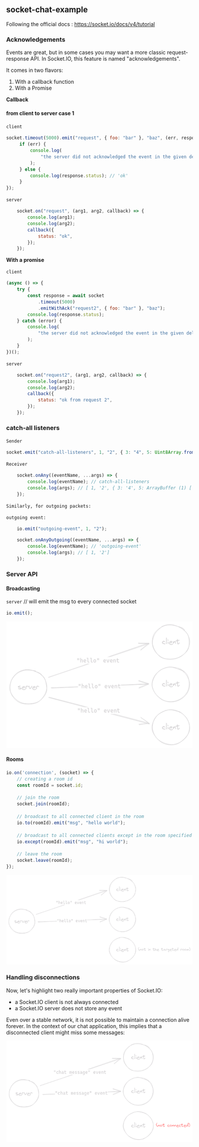 
## socket-chat-example

Following the official docs : https://socket.io/docs/v4/tutorial


### Acknowledgements
Events are great, but in some cases you may want a more classic request-response API. In Socket.IO, this feature is named "acknowledgements".

It comes in two flavors:

1. With a callback function
2. With a Promise

**Callback**

#### from client to server case 1

`client`

```js
socket.timeout(5000).emit("request", { foo: "bar" }, "baz", (err, response) => {
     if (err) {
         console.log(
             "the server did not acknowledged the event in the given delay"
         );
     } else {
         console.log(response.status); // 'ok'
     }
});
```

`server`

```js
    socket.on("request", (arg1, arg2, callback) => {
        console.log(arg1);
        console.log(arg2);
        callback({
            status: "ok",
        });
    });
```

**With a promise**

`client`

```js
(async () => {
    try {
        const response = await socket
            .timeout(5000)
            .emitWithAck("request2", { foo: "bar" }, "baz");
        console.log(response.status);
    } catch (error) {
        console.log(
            "the server did not acknowledged the event in the given delay"
        );
    }
})();
```

`server`

```js
    socket.on("request2", (arg1, arg2, callback) => {
        console.log(arg1);
        console.log(arg2);
        callback({
            status: "ok from request 2",
        });
    });
```

### catch-all listeners

`Sender`

```js
socket.emit("catch-all-listeners", 1, "2", { 3: "4", 5: Uint8Array.from([6]) });
```
`Receiver`

```js
    socket.onAny((eventName, ...args) => {
        console.log(eventName); // catch-all-listeners
        console.log(args); // [ 1, '2', { 3: '4', 5: ArrayBuffer (1) [ 6 ] } ]
    });
```

`Similarly, for outgoing packets:`

`outgoing event: `

```js
    io.emit("outgoing-event", 1, "2");
```
```js
    socket.onAnyOutgoing((eventName, ...args) => {
        console.log(eventName); // 'outgoing-event'
        console.log(args); // [ 1, '2']
    });
```

### Server API
#### Broadcasting

`server`
// will emit the msg to every connected socket

```js
io.emit();
```
![ref](/public/assets/Images/broadcasting-dark.png)

#### Rooms

```js
io.on('connection', (socket) => {
    // creating a room id
    const roomId = socket.id;
    
    // join the room
    socket.join(roomId);

    // broadcast to all connected client in the room
    io.to(roomId).emit("msg", "hello world");

    // broadcast to all connected clients except in the room specified
    io.except(roomId).emit("msg", "hi world");

    // leave the room
    socket.leave(roomId);
});
```
![ref](/public/assets/Images/room-dark.png)

### Handling disconnections

Now, let's highlight two really important properties of Socket.IO:

- a Socket.IO client is not always connected
- a Socket.IO server does not store any event

Even over a stable network, it is not possible to maintain a connection alive forever.
In the context of our chat application, this implies that a disconnected client might miss some messages:

![ref](/public/assets/Images/disconnected-dark.png)


